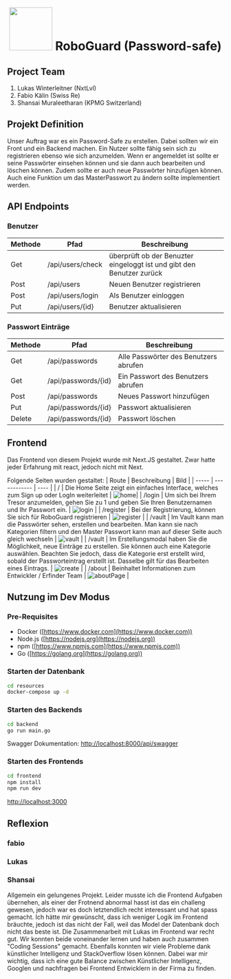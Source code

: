 # <center><div style='display: flex; text-align: right; justify-content: center;'><span><img src="https://github.com/FabioKaelin/password-safe/assets/61542805/78085ec4-5b83-4b79-ae18-0206f1bdaf6e" width="100"/> RoboGuard (Password-safe)</span></div></center>


## Project Team

1. Lukas Winterleitner (NxtLvl)
2. Fabio Kälin (Swiss Re)
3. Shansai Muraleetharan (KPMG Switzerland)

## Projekt Definition

Unser Auftrag war es ein Password-Safe zu erstellen. Dabei sollten wir ein Front und ein Backend machen. Ein Nutzer sollte fähig sein sich zu registrieren ebenso wie sich anzumelden. Wenn er angemeldet ist sollte er seine Passwörter einsehen können und sie dann auch bearbeiten und löschen können. Zudem sollte er auch neue Passwörter hinzufügen können. Auch eine Funktion um das MasterPasswort zu ändern sollte implementiert werden.

## API Endpoints

### Benutzer

| Methode | Pfad             | Beschreibung                                                          |
| ------- | ---------------- | --------------------------------------------------------------------- |
| Get     | /api/users/check | überprüft ob der Benuzter eingeloggt ist und gibt den Benutzer zurück |
| Post    | /api/users       | Neuen Benutzer registrieren                                           |
| Post    | /api/users/login | Als Benutzer einloggen                                                |
| Put     | /api/users/{id}  | Benutzer aktualisieren                                                |

### Passwort Einträge

| Methode | Pfad                | Beschreibung                          |
| ------- | ------------------- | ------------------------------------- |
| Get     | /api/passwords      | Alle Passwörter des Benutzers abrufen |
| Get     | /api/passwords/{id} | Ein Passwort des Benutzers abrufen    |
| Post    | /api/passwords      | Neues Passwort hinzufügen             |
| Put     | /api/passwords/{id} | Passwort aktualisieren                |
| Delete  | /api/passwords/{id} | Passwort löschen                      |

## Frontend

Das Frontend von diesem Projekt wurde mit Next.JS gestaltet. Zwar hatte jeder Erfahrung mit react, jedoch nicht mit Next.

Folgende Seiten wurden gestaltet:
| Route | Beschreibung | Bild |
| ----- | ------------ | ---- |
| / |           Die Home Seite zeigt ein einfaches Interface, welches zum Sign up oder LogIn weiterleitet   |   ![home](https://github.com/FabioKaelin/password-safe/assets/61542805/b4b9b4ab-3b02-41f1-af88-81f999a5c236)|
| /login | Um sich bei Ihrem Tresor anzumelden, gehen Sie zu 1 und geben Sie Ihren Benutzernamen und Ihr Passwort ein. | ![login](https://github.com/FabioKaelin/password-safe/assets/61542805/d132e60c-fb64-4f2c-b73c-0919b5d0399c) |
| /register | Bei der Registrierung, können Sie sich für RoboGuard registrieren | ![register](https://github.com/FabioKaelin/password-safe/assets/61542805/3653cfe3-d4f2-4e86-95e9-4534929dbf72) |
| /vault | Im Vault kann man die Passwörter sehen, erstellen und bearbeiten. Man kann sie nach Kategorien filtern und den Master Passwort kann man auf dieser Seite auch gleich wechseln | ![vault](https://github.com/FabioKaelin/password-safe/assets/61542805/3ff1b65d-e57d-4bc0-a5b1-b310c16bc33f) | 
| /vault | Im Erstellungsmodal haben Sie die Möglichkeit, neue Einträge zu erstellen. Sie können auch eine Kategorie auswählen. Beachten Sie jedoch, dass die Kategorie erst erstellt wird, sobald der Passworteintrag erstellt ist. Dasselbe gilt für das Bearbeiten eines Eintrags. | ![create](https://github.com/FabioKaelin/password-safe/assets/61542805/34a36ff1-111d-4301-a99a-db133f904182) |
| /about | Beinhaltet Informationen zum Entwickler / Erfinder Team | ![aboutPage](https://github.com/FabioKaelin/password-safe/assets/61542805/8144561d-998b-4bfc-b83b-5fcb753da464) |






## Nutzung im Dev Modus

### Pre-Requisites

- Docker ([https://www.docker.com](https://www.docker.com))
- Node.js ([https://nodejs.org](https://nodejs.org))
- npm ([https://www.npmjs.com](https://www.npmjs.com))
- Go ([https://golang.org](https://golang.org))

### Starten der Datenbank

```bash
cd resources
docker-compose up -d
```

### Starten des Backends

```bash
cd backend
go run main.go
```

Swagger Dokumentation: [http://localhost:8000/api/swagger](http://localhost:8000/api/swagger)

### Starten des Frontends

```bash
cd frontend
npm install
npm run dev
```

[http://localhost:3000](http://localhost:3000)

## Reflexion

### fabio

### Lukas

### Shansai

Allgemein ein gelungenes Projekt. Leider musste ich die Frontend Aufgaben übernehen, als einer der Frotnend abnormal hasst ist das ein challeng gewesen, jedoch war es doch letztendlich recht interessant und hat spass gemacht. Ich hätte mir gewünscht, dass ich weniger Logik im Frontend bräuchte, jedoch ist das nicht der Fall, weil das Model der Datenbank doch nicht das beste ist. Die Zusammenarbeit mit Lukas im Frontend war recht gut. Wir konnten beide voneinander lernen und haben auch zusammen "Coding Sessions" gemacht. Ebenfalls konnten wir viele Probleme dank künstlicher Intelligenz und StackOverflow lösen können. Dabei war mir wichtig, dass ich eine gute Balance zwischen Künstlicher Intelligenz, Googlen und nachfragen bei Frontend Entwicklern in der Firma zu finden.
